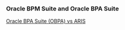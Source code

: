 ### Oracle BPM Suite and Oracle BPA Suite	

[Oracle BPA Suite (OBPA) vs ARIS](https://ariscommunity.com/users/uro/2009-08-17-how-oracle-bpa-suite-and-generic-aris-platform-products-play-together)

